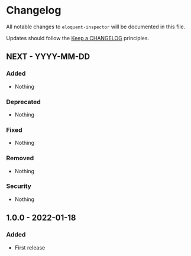 # Changelog

All notable changes to `eloquent-inspector` will be documented in this file.

Updates should follow the [Keep a CHANGELOG](http://keepachangelog.com/) principles.

## NEXT - YYYY-MM-DD

### Added
- Nothing

### Deprecated
- Nothing

### Fixed
- Nothing

### Removed
- Nothing

### Security
- Nothing


## 1.0.0 - 2022-01-18

### Added
- First release
